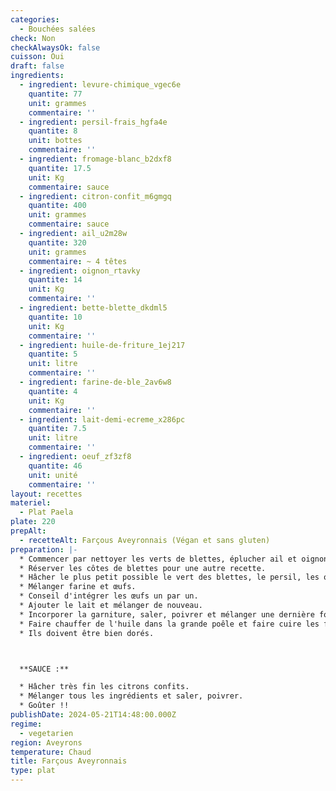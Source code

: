 ```yaml
---
categories:
  - Bouchées salées
check: Non
checkAlwaysOk: false
cuisson: Oui
draft: false
ingredients:
  - ingredient: levure-chimique_vgec6e
    quantite: 77
    unit: grammes
    commentaire: ''
  - ingredient: persil-frais_hgfa4e
    quantite: 8
    unit: bottes
    commentaire: ''
  - ingredient: fromage-blanc_b2dxf8
    quantite: 17.5
    unit: Kg
    commentaire: sauce
  - ingredient: citron-confit_m6gmgq
    quantite: 400
    unit: grammes
    commentaire: sauce
  - ingredient: ail_u2m28w
    quantite: 320
    unit: grammes
    commentaire: ~ 4 têtes
  - ingredient: oignon_rtavky
    quantite: 14
    unit: Kg
    commentaire: ''
  - ingredient: bette-blette_dkdml5
    quantite: 10
    unit: Kg
    commentaire: ''
  - ingredient: huile-de-friture_1ej217
    quantite: 5
    unit: litre
    commentaire: ''
  - ingredient: farine-de-ble_2av6w8
    quantite: 4
    unit: Kg
    commentaire: ''
  - ingredient: lait-demi-ecreme_x286pc
    quantite: 7.5
    unit: litre
    commentaire: ''
  - ingredient: oeuf_zf3zf8
    quantite: 46
    unit: unité
    commentaire: ''
layout: recettes
materiel:
  - Plat Paela
plate: 220
prepAlt:
  - recetteAlt: Farçous Aveyronnais (Végan et sans gluten)
preparation: |-
  * Commencer par nettoyer les verts de blettes, éplucher ail et oignon.
  * Réserver les côtes de blettes pour une autre recette.
  * Hâcher le plus petit possible le vert des blettes, le persil, les oignons et l'ail. Ou tout mixer.
  * Mélanger farine et œufs.
  * Conseil d'intégrer les œufs un par un.
  * Ajouter le lait et mélanger de nouveau.
  * Incorporer la garniture, saler, poivrer et mélanger une dernière fois.
  * Faire chauffer de l'huile dans la grande poêle et faire cuire les farçous quelques minutes.
  * Ils doivent être bien dorés.



  **SAUCE :**

  * Hâcher très fin les citrons confits.
  * Mélanger tous les ingrédients et saler, poivrer.
  * Goûter !!
publishDate: 2024-05-21T14:48:00.000Z
regime:
  - vegetarien
region: Aveyrons
temperature: Chaud
title: Farçous Aveyronnais
type: plat
---
```


